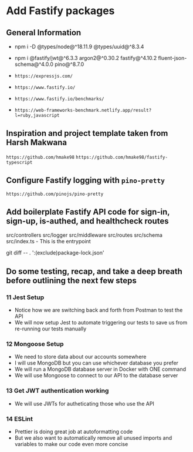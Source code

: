 # Add Fastify packages

## General Information

- npm i -D @types/node@^18.11.9 @types/uuid@^8.3.4
- npm i @fastify/jwt@^6.3.3 argon2@^0.30.2 fastify@^4.10.2 fluent-json-schema@^4.0.0 pino@^8.7.0

- `https://expressjs.com/`
- `https://www.fastify.io/`
- `https://www.fastify.io/benchmarks/`
- `https://web-frameworks-benchmark.netlify.app/result?l=ruby,javascript`

## Inspiration and project template taken from Harsh Makwana

`https://github.com/hmake98`
`https://github.com/hmake98/fastify-typescript`

## Configure Fastify logging with `pino-pretty`

`https://github.com/pinojs/pino-pretty`

## Add boilerplate Fastify API code for sign-in, sign-up, is-authed, and healthcheck routes

src/controllers
src/logger
src/middleware
src/routes
src/schema
src/index.ts - This is the entrypoint

git diff -- . ':(exclude)package-lock.json'

## Do some testing, recap, and take a deep breath before outlining the next few steps

### 11 Jest Setup

- Notice how we are switching back and forth from Postman to test the API
- We will now setup Jest to automate triggering our tests to save us from re-running our tests manually

### 12 Mongoose Setup

- We need to store data about our accounts somewhere
- I will use MongoDB but you can use whichever database you prefer
- We will run a MongoDB database server in Docker with ONE command
- We will use Mongoose to connect to our API to the database server

### 13 Get JWT authentication working

- We will use JWTs for autheticating those who use the API

### 14 ESLint

- Prettier is doing great job at autoformatting code
- But we also want to automatically remove all unused imports and variables to make our code even more concise
